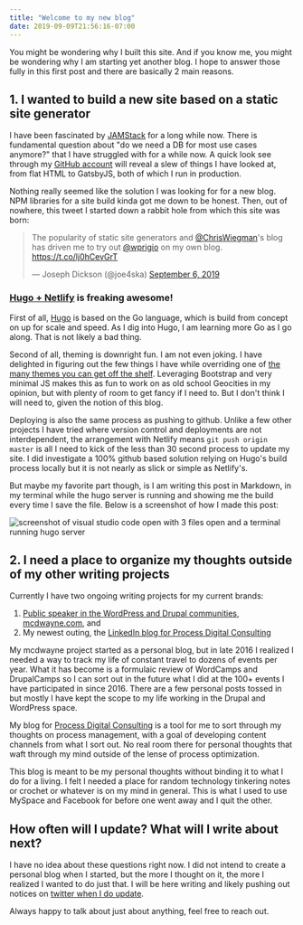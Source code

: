 ```yaml
---
title: "Welcome to my new blog"
date: 2019-09-09T21:56:16-07:00
---
```


You might be wondering why I built this site. And if you know me, you might be wondering why I am starting yet another blog. I hope to answer those fully in this first post and there are basically 2 main reasons.

## 1. I wanted to build a new site based on a static site generator

I have been fascinated by [JAMStack](https://jamstack.org/) for a long while now. There is fundamental question about "do we need a DB for most use cases anymore?" that I have struggled with for a while now. A quick look see through my [GitHub account](https://github.com/mcdwayne) will reveal a slew of things I have looked at, from flat HTML to GatsbyJS, both of which I run in production. 

Nothing really seemed like the solution I was looking for for a new blog. NPM libraries for a site build kinda got me down to be honest.  Then, out of nowhere, this tweet I started down a rabbit hole from which this site was born:

<blockquote class="twitter-tweet"><p lang="en" dir="ltr">The popularity of static site generators and <a href="https://twitter.com/ChrisWiegman?ref_src=twsrc%5Etfw">@ChrisWiegman</a>&#39;s blog has driven me to try out <a href="https://twitter.com/wprigio?ref_src=twsrc%5Etfw">@wprigio</a> on my own blog. <a href="https://t.co/lj0hCevGrT">https://t.co/lj0hCevGrT</a></p>&mdash; Joseph Dickson (@joe4ska) <a href="https://twitter.com/joe4ska/status/1169812781266165761?ref_src=twsrc%5Etfw">September 6, 2019</a></blockquote> <script async src="https://platform.twitter.com/widgets.js" charset="utf-8"></script>

###  [Hugo + Netlify](https://gohugo.io/hosting-and-deployment/hosting-on-netlify/) is freaking awesome! 

First of all, [Hugo](https://gohugo.io/) is based on the Go language, which is build from concept on up for scale and speed. As I dig into Hugo, I am learning more Go as I go along. That is not likely a bad thing. 

Second of all, theming is downright fun. I am not even joking. I have delighted in figuring out the few things I have while overriding one of [the many themes you can get off the shelf](https://themes.gohugo.io/). Leveraging Bootstrap and very minimal JS makes this as fun to work on as old school Geocities in my opinion, but with plenty of room to get fancy if I need to. But I don't think I will need to, given the notion of this blog.  

Deploying is also the same process as pushing to github. Unlike a few other projects I have tried where version control and deployments are not interdependent, the arrangement with Netlify means `git push origin master` is all I need to kick of the less than 30 second process to update my site.  I did investigate a 100% github based solution relying on Hugo's build process locally but it is not nearly as slick or simple as Netlify's.  

But maybe my favorite part though, is I am writing this post in Markdown, in my terminal while the hugo server is running and showing me the build every time I save the file. Below is a screenshot of how I made this post:

![screenshot of visual studio code open with 3 files open and a terminal running hugo server](https://i.imgur.com/6z0eCtr.png)


## 2. I need a place to organize my thoughts outside of my other writing projects

Currently I have two ongoing writing projects for my current brands: 

1. [Public speaker in the WordPress and Drupal communities, mcdwayne.com](https://www.mcdwayne.com/), and 
2. My newest outing, the [LinkedIn blog for Process Digital Consulting](https://www.linkedin.com/in/dwaynemcdaniel/detail/recent-activity/posts/)

My mcdwayne project started as a personal blog, but in late 2016 I realized I needed a way to track my life of constant travel to dozens of events per year. What it has become is a formulaic review of WordCamps and DrupalCamps so I can sort out in the future what I did at the 100+ events I have participated in since 2016.  There are a few personal posts tossed in but mostly I have kept the scope to my life working in the Drupal and WordPress space. 

My blog for [Process Digital Consulting](https://processdigitalconsulting.com) is a tool for me to sort through my thoughts on process management, with a goal of developing content channels from what I sort out. No real room there for personal thoughts that waft through my mind outside of the lense of process optimization. 

This blog is meant to be my personal thoughts without binding it to what I do for a living. I felt I needed a place for random technology tinkering notes or crochet or whatever is on my mind in general.  This is what I used to use MySpace and Facebook for before one went away and I quit the other.  

## How often will I update? What will I write about next?

I have no idea about these questions right now. I did not intend to create a personal blog when I started, but the more I thought on it, the more I realized I wanted to do just that. I will be here writing and likely pushing out notices on [twitter when I do update](https://twitter.com/McDwayne).  

Always happy to talk about just about anything, feel free to reach out. 

